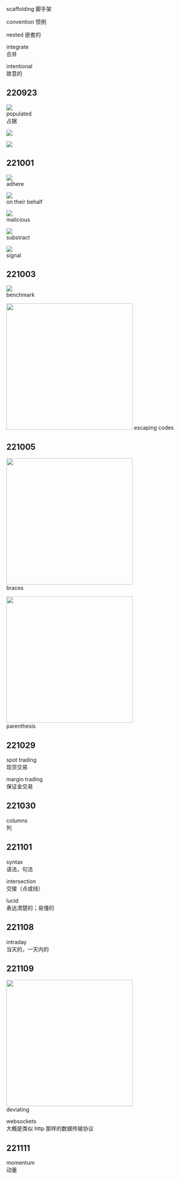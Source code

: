 scaffolding
脚手架

convention
惯例

nested
嵌套的

integrate  
合并

intentional  
故意的

## 220923

![](./img/2022-09-23-23-14-48.png)  
populated  
占据

![](./img/2022-09-23-23-20-41.png)

![](./img/2022-09-23-23-29-05.png)

## 221001

![](./img/2022-10-01-10-11-16.png)  
adhere

![](./img/2022-10-01-10-55-59.png)  
on their behalf

![](./img/2022-10-01-10-57-31.png)  
malicious

![](./img/2022-10-01-15-39-34.png)  
substract

![](./img/2022-10-01-16-09-02.png)  
signal

## 221003

![](./img/2022-10-03-10-15-37.png)  
benchmark

<img src='./img/2022-10-03-21-26-28.png' height=333px>      
escaping codes

## 221005

<img src='./img/2022-10-05-11-15-38.png' height=333px></img>  
braces

<img src='./img/2022-10-05-11-16-55.png' height=333px></img>  
parenthesis

## 221029

spot trading  
现货交易

margin trading  
保证金交易

## 221030

columns  
列

## 221101

syntax  
语法，句法

intersection  
交接（点或线）

lucid  
表达清楚的；易懂的

## 221108

intraday  
当天的，一天内的

## 221109

<img src='./img/2022-11-09-15-10-59.png' height=333px></img>  
deviating

websockets  
大概是类似 http 那样的数据传输协议

## 221111

momentum        
动量